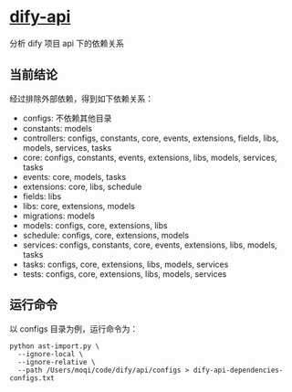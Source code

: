 # [dify-api](https://github.com/langgenius/dify/tree/main/api)

分析 dify 项目 api 下的依赖关系

## 当前结论

经过排除外部依赖，得到如下依赖关系：

- configs: 不依赖其他目录
- constants: models
- controllers: configs, constants, core, events, extensions, fields, libs, models, services, tasks
- core: configs, constants, events, extensions, libs, models, services, tasks
- events: core, models, tasks
- extensions: core, libs, schedule
- fields: libs
- libs: core, extensions, models
- migrations: models
- models: configs, core, extensions, libs
- schedule: configs, core, extensions, models
- services: configs, constants, core, events, extensions, libs, models, tasks
- tasks: configs, core, extensions, libs, models, services
- tests: configs, core, extensions, libs, models, services

## 运行命令

以 configs 目录为例，运行命令为：

```shell
python ast-import.py \
  --ignore-local \
  --ignore-relative \
  --path /Users/moqi/code/dify/api/configs > dify-api-dependencies-configs.txt
```
